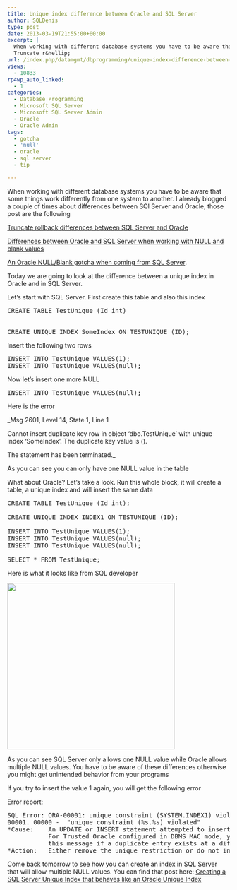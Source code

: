 ```yaml
---
title: Unique index difference between Oracle and SQL Server
author: SQLDenis
type: post
date: 2013-03-19T21:55:00+00:00
excerpt: |
  When working with different database systems you have to be aware that some things work differently from one system to another. I already blogged a couple of times about differences between SQl Server and Oracle, those post are the following
  Truncate r&hellip;
url: /index.php/datamgmt/dbprogramming/unique-index-difference-between-oracle/
views:
  - 10833
rp4wp_auto_linked:
  - 1
categories:
  - Database Programming
  - Microsoft SQL Server
  - Microsoft SQL Server Admin
  - Oracle
  - Oracle Admin
tags:
  - gotcha
  - 'null'
  - oracle
  - sql server
  - tip

---
```

When working with different database systems you have to be aware that some things work differently from one system to another. I already blogged a couple of times about differences between SQl Server and Oracle, those post are the following
  
[Truncate rollback differences between SQL Server and Oracle][1]
  
[Differences between Oracle and SQL Server when working with NULL and blank values][2]
  
[An Oracle NULL/Blank gotcha when coming from SQL Server][3]. 

Today we are going to look at the difference between a unique index in Oracle and in SQL Server.

Let&#8217;s start with SQL Server. First create this table and also this index

<pre>CREATE TABLE TestUnique (Id int)


CREATE UNIQUE INDEX SomeIndex ON TESTUNIQUE (ID);</pre>

Insert the following two rows

<pre>INSERT INTO TestUnique VALUES(1);
INSERT INTO TestUnique VALUES(null);</pre>

Now let&#8217;s insert one more NULL

<pre>INSERT INTO TestUnique VALUES(null);</pre>

Here is the error
  
_Msg 2601, Level 14, State 1, Line 1
  
Cannot insert duplicate key row in object &#8216;dbo.TestUnique&#8217; with unique index &#8216;SomeIndex&#8217;. The duplicate key value is (<null>).
  
The statement has been terminated.</null>_

As you can see you can only have one NULL value in the table

What about Oracle? Let&#8217;s take a look. Run this whole block, it will create a table, a unique index and will insert the same data
  


<pre>CREATE TABLE TestUnique (Id int);

CREATE UNIQUE INDEX INDEX1 ON TESTUNIQUE (ID);

INSERT INTO TestUnique VALUES(1);
INSERT INTO TestUnique VALUES(null);
INSERT INTO TestUnique VALUES(null);

SELECT * FROM TestUnique;</pre>

Here is what it looks like from SQL developer

<div class="image_block">
  <a href="/wp-content/uploads/blogs/DataMgmt/Denis/Oracle/OracleSQLOutput.PNG?mtime=1363737088"><img alt="" src="/wp-content/uploads/blogs/DataMgmt/Denis/Oracle/OracleSQLOutput.PNG?mtime=1363737088" width="379" height="377" /></a>
</div>

As you can see SQL Server only allows one NULL value while Oracle allows multiple NULL values. You have to be aware of these differences otherwise you might get unintended behavior from your programs

If you try to insert the value 1 again, you will get the following error

Error report:

<pre>SQL Error: ORA-00001: unique constraint (SYSTEM.INDEX1) violated
00001. 00000 -  "unique constraint (%s.%s) violated"
*Cause:    An UPDATE or INSERT statement attempted to insert a duplicate key.
           For Trusted Oracle configured in DBMS MAC mode, you may see
           this message if a duplicate entry exists at a different level.
*Action:   Either remove the unique restriction or do not insert the key.</pre>

Come back tomorrow to see how you can create an index in SQL Server that will allow multiple NULL values. You can find that post here: [Creating a SQL Server Unique Index that behaves like an Oracle Unique Index][4]

 [1]: /index.php/DataMgmt/DBAdmin/MSSQLServerAdmin/truncate-rollback-differences-between-sql
 [2]: /index.php/DataMgmt/DBProgramming/Oracle/differences-between-oracle-and-sql
 [3]: /index.php/DataMgmt/DBProgramming/Oracle/an-oracle-null-blank-gotcha
 [4]: /index.php/DataMgmt/DBProgramming/MSSQLServer/creating-a-sql-server-unique